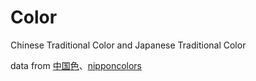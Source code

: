 # Color
Chinese Traditional Color and Japanese Traditional Color

data from [中国色](http://zhongguose.com)、[nipponcolors](http://nipponcolors.com)
